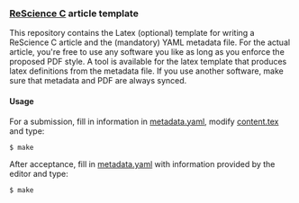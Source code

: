 ### [ReScience C](https://rescience.github.io/) article template

This repository contains the Latex (optional) template for writing a ReScience
C article and the (mandatory) YAML metadata file. For the actual article,
you're free to use any software you like as long as you enforce the proposed
PDF style. A tool is available for the latex template that produces latex
definitions from the metadata file. If you use another software, make sure that
metadata and PDF are always synced.


#### Usage

For a submission, fill in information in
[metadata.yaml](./metadata.yaml), modify [content.tex](content.tex)
and type:

```bash
$ make 
```

After acceptance, fill in [metadata.yaml](./metadata.yaml) with information provided by the editor and type:

```bash
$ make
```

